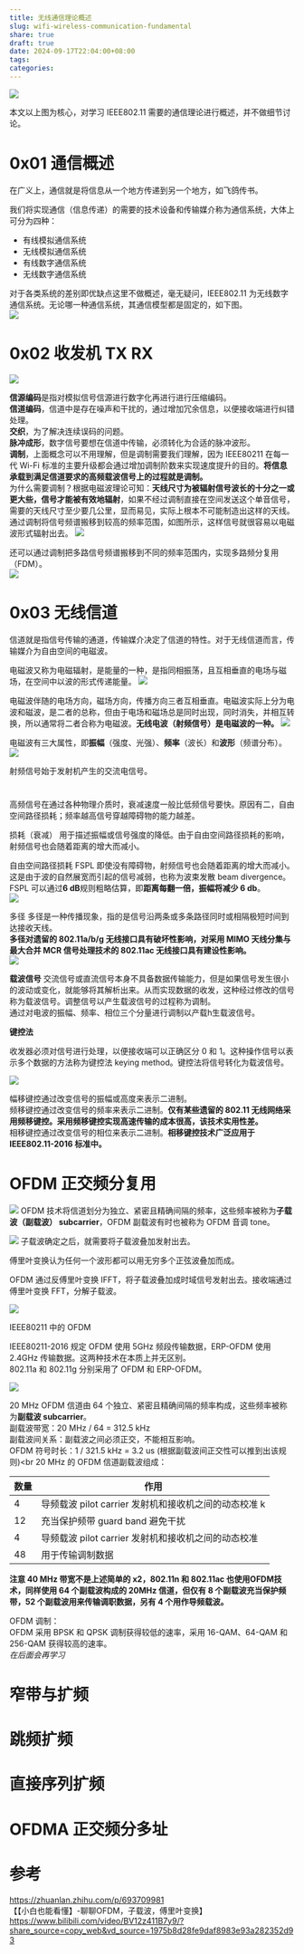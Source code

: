 ```yaml
---
title: 无线通信理论概述
slug: wifi-wireless-communication-fundamental
share: true
draft: true
date: 2024-09-17T22:04:00+08:00
tags: 
categories:
---
```


![](https://img.jaxwang.top/2024/06/14b3606032cb762104032bbfb6f75b50.png)

本文以上图为核心，对学习 IEEE802.11 需要的通信理论进行概述，并不做细节讨论。 <br>


# 0x01 通信概述

在广义上，通信就是将信息从一个地方传递到另一个地方，如飞鸽传书。 <br>

我们将实现通信（信息传递）的需要的技术设备和传输媒介称为通信系统，大体上可分为四种：
* 有线模拟通信系统
* 无线模拟通信系统
* 有线数字通信系统
* 无线数字通信系统

对于各类系统的差别即优缺点这里不做概述，毫无疑问，IEEE802.11 为无线数字通信系统。无论哪一种通信系统，其通信模型都是固定的，如下图。 <br>
![](https://img.jaxwang.top/2024/09/61279aa89e8b1ad1e3ed96dfbada8540.png)




# 0x02 收发机 TX RX

![](https://img.jaxwang.top/2024/09/dbc4e148fdfaf5e434890565ed97f54d.png)

**信源编码**是指对模拟信号信源进行数字化再进行进行压缩编码。<br>
**信道编码**，信道中是存在噪声和干扰的，通过增加冗余信息，以便接收端进行纠错处理。<br>
**交织**，为了解决连续误码的问题。<br>
**脉冲成形**，数字信号要想在信道中传输，必须转化为合适的脉冲波形。<br>
**调制**，上面概念可以不用理解，但是调制需要我们理解，因为 IEEE80211 在每一代 Wi-Fi 标准的主要升级都会通过增加调制阶数来实现速度提升的目的。**将信息承载到满足信道要求的高频载波信号上的过程就是调制。**<br>
为什么需要调制？根据电磁波理论可知：**天线尺寸为被辐射信号波长的十分之一或更大些，信号才能被有效地辐射**，如果不经过调制直接在空间发送这个单音信号，需要的天线尺寸至少要几公里，显而易见，实际上根本不可能制造出这样的天线。通过调制将信号频谱搬移到较高的频率范围，如图所示，这样信号就很容易以电磁波形式辐射出去。
![](https://img.jaxwang.top/2024/09/064e0f7d8ae4c930330268fe030e906b.png)

还可以通过调制把多路信号频谱搬移到不同的频率范围内，实现多路频分复用（FDM）。<br>
![](https://img.jaxwang.top/2024/09/d0073d1473196440a838539e4686b7ce.png)





# 0x03 无线信道

信道就是指信号传输的通道，传输媒介决定了信道的特性。对于无线信道而言，传输媒介为自由空间的电磁波。<br>

电磁波又称为电磁辐射，是能量的一种，是指同相振荡，且互相垂直的电场与磁场，在空间中以波的形式传递能量。
![](https://img.jaxwang.top/2024/09/0a9e56e6fa965417ff16a4b746206543.png)

电磁波伴随的电场方向，磁场方向，传播方向三者互相垂直。电磁波实际上分为电波和磁波，是二者的总称，但由于电场和磁场总是同时出现，同时消失，并相互转换，所以通常将二者合称为电磁波。**无线电波（射频信号）是电磁波的一种。**
![](https://img.jaxwang.top/2024/09/24787fe591e828a118b294ccdae3290d.webp)

电磁波有三大属性，即**振幅**（强度、光强）、**频率**（波长）和**波形**（频谱分布）。
![](https://img.jaxwang.top/2024/09/9739b604660b07643f03b09599b388fa.png)

射频信号始于发射机产生的交流电信号。





# 




























高频信号在通过各种物理介质时，衰减速度一般比低频信号要快。原因有二，自由空间路径损耗；频率越高信号穿越障碍物的能力越差。


损耗（衰减）
用于描述振幅或信号强度的降低。由于自由空间路径损耗的影响，射频信号也会随着距离的增大而减小。

自由空间路径损耗 FSPL
即使没有障碍物，射频信号也会随着距离的增大而减小。这是由于波的自然展宽而引起的信号减弱，也称为波束发散 beam divergence。<br>
FSPL 可以通过**6 dB**规则粗略估算，即**距离每翻一倍，振幅将减少 6 db**。<br>
![](https://img.jaxwang.top/2024/06/e503ef0b04a58dba1947b6602f0c6fb3.png)


多径
多径是一种传播现象，指的是信号沿两条或多条路径同时或相隔极短时间到达接收天线。<br>
**多径对遗留的 802.11a/b/g 无线接口具有破坏性影响，对采用 MIMO 天线分集与最大合并 MCR 信号处理技术的 802.11ac 无线接口具有建设性影响。**<br>
![](https://img.jaxwang.top/2024/06/3b0bac646faef2045c408753b7248cc6.png)









































**载波信号**
交流信号或直流信号本身不具备数据传输能力，但是如果信号发生很小的波动或变化，就能够将其解析出来。从而实现数据的收发，这种经过修改的信号称为载波信号。调整信号以产生载波信号的过程称为调制。<br>
通过对电波的振幅、频率、相位三个分量进行调制以产载h生载波信号。



**键控法**

收发器必须对信号进行处理，以便接收端可以正确区分 0 和 1。这种操作信号以表示多个数据的方法称为键控法 keying method。键控法将信号转化为载波信号。<br>


![](https://img.jaxwang.top/2024/09/df9899229525c7b762ecb922de0e45ad.png)

幅移键控通过改变信号的振幅或高度来表示二进制。<br>
频移键控通过改变信号的频率来表示二进制。**仅有某些遗留的 802.11 无线网络采用频移键控。采用频移键控实现高速传输的成本很高，该技术实用性差。**<br>
相移键控通过改变信号的相位来表示二进制。**相移键控技术广泛应用于 IEEE802.11-2016 标准中。**<br>
























































# OFDM 正交频分复用



![](https://img.jaxwang.top/2024/09/6ae5305da93cb3d6fb83fb5ddeebc917.png)
OFDM 技术将信道划分为独立、紧密且精确间隔的频率，这些频率被称为**子载波（副载波） subcarrier**，OFDM 副载波有时也被称为 OFDM 音调 tone。<br>



![](https://img.jaxwang.top/2024/09/f6bf8c009f6e230b20e3a1c53f7a0c4c.png)
子载波确定之后，就需要将子载波叠加发射出去。<br>

傅里叶变换认为任何一个波形都可以用无穷多个正弦波叠加而成。<br>

OFDM 通过反傅里叶变换 IFFT，将子载波叠加成时域信号发射出去。接收端通过傅里叶变换 FFT，分解子载波。

![](https://img.jaxwang.top/2024/09/56eb1cecaa52129665fccf00eac18d2d.png)



IEEE80211 中的 OFDM

IEEE80211-2016 规定 OFDM 使用 5GHz 频段传输数据，ERP-OFDM 使用 2.4GHz 传输数据。这两种技术在本质上并无区别。<br>
802.11a 和 802.11g 分别采用了 OFDM 和 ERP-OFDM。<br>

![](https://img.jaxwang.top/2024/07/ffc756c8bf95d134f33f769b0644f94e.png)<br>

20 MHz OFDM 信道由 64 个独立、紧密且精确间隔的频率构成，这些频率被称为**副载波 subcarrier**。<br>
副载波带宽：20 MHz / 64 = 312.5 kHz<br>
副载波间关系：副载波之间必须正交，不能相互影响。<br>
OFDM 符号时长：1 / 321.5 kHz = 3.2 us (根据副载波间正交性可以推到出该规则)<br
20 MHz 的 OFDM 信道副载波组成：<br>

| 数量  | 作用                                |
| --- | --------------------------------- |
| 4   | 导频载波 pilot carrier 发射机和接收机之间的动态校准 k|
| 12  | 充当保护频带 guard band 避免干扰            |
| 4   | 导频载波 pilot carrier 发射机和接收机之间的动态校准 |
| 48  | 用于传输调制数据                          |

**注意 40 MHz 带宽不是上述简单的 x2，802.11n 和 802.11ac 也使用OFDM技术，同样使用 64 个副载波构成的 20MHz 信道，但仅有 8 个副载波充当保护频带，52 个副载波用来传输调职数据，另有 4 个用作导频载波。**<br>


OFDM 调制：<br>
OFDM 采用 BPSK 和 QPSK 调制获得较低的速率，采用 16-QAM、64-QAM 和 256-QAM 获得较高的速率。<br>
*在后面会再学习*<br>




# 窄带与扩频

# 跳频扩频

# 直接序列扩频 


# OFDMA 正交频分多址















# 参考
https://zhuanlan.zhihu.com/p/693709981 <br>
【【小白也能看懂】-聊聊OFDM，子载波，傅里叶变换】 https://www.bilibili.com/video/BV12z411B7y9/?share_source=copy_web&vd_source=1975b8d28fe9daf8983e93a282352d93 <br>

